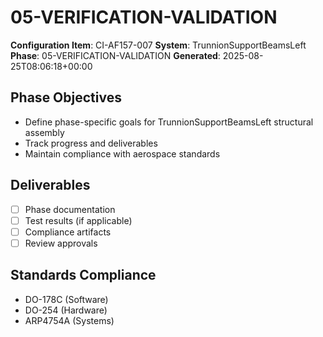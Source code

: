 # 05-VERIFICATION-VALIDATION

**Configuration Item**: CI-AF157-007
**System**: TrunnionSupportBeamsLeft
**Phase**: 05-VERIFICATION-VALIDATION
**Generated**: 2025-08-25T08:06:18+00:00

## Phase Objectives
- Define phase-specific goals for TrunnionSupportBeamsLeft structural assembly
- Track progress and deliverables
- Maintain compliance with aerospace standards

## Deliverables
- [ ] Phase documentation
- [ ] Test results (if applicable)
- [ ] Compliance artifacts
- [ ] Review approvals

## Standards Compliance
- DO-178C (Software)
- DO-254 (Hardware)
- ARP4754A (Systems)


